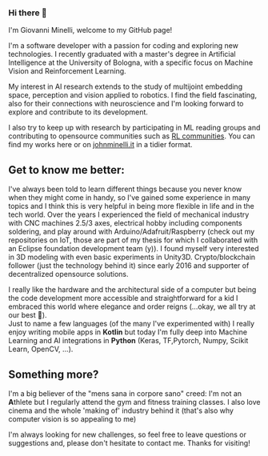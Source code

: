 ### Hi there 👋
I'm Giovanni Minelli, welcome to my GitHub page!

I'm a software developer with a passion for coding and exploring new technologies. I recently graduated with a master's degree in Artificial Intelligence at the University of Bologna, with a specific focus on Machine Vision and Reinforcement Learning.

My interest in AI research extends to the study of multijoint embedding space, perception and vision applied to robotics. I find the field fascinating, also for their connections with neuroscience and I'm looking forward to explore and contribute to its development.

I also try to keep up with research by participating in ML reading groups and contributing to opensource communities such as [RL communities](https://farama.org/).
You can find my works here or on [johnminelli.it](https://johnminelli.it) in a tidier format.

<!-- [![johnMinelli's github stats](https://github-readme-stats.vercel.app/api?username=johnMinelli&count_private=true)](https://github.com/anuraghazra/github-readme-stats) -->

## Get to know me better:
I've always been told to learn different things because you never know when they might come in handy, so I've gained some experience in many topics and I think this is very helpful in being more flexible in life and in the tech world.
Over the years I experienced the field of mechanical industry with CNC machines 2.5/3 axes, electrical hobby including components soldering, and play around with Arduino/Adafruit/Raspberry (check out my repositories on IoT, those are part of my thesis for which I collaborated with an Eclipse foundation development team (y)). I found myself very interested in 3D modeling with even basic experiments in Unity3D. Crypto/blockchain follower (just the technology behind it) since early 2016 and supporter of decentralized opensource solutions.

I really like the hardware and the architectural side of a computer but being the code development more accessible and straightforward for a kid I embraced this world where elegance and order reigns (...okay, we all try at our best 🙂).\
Just to name a few languages (of the many I've experimented with) I really enjoy writing mobile apps in **Kotlin** but today I'm fully deep into Machine Learning and AI integrations in **Python** (Keras, TF,Pytorch, Numpy, Scikit Learn, OpenCV, ...).

## Something more?
I'm a big believer of the "mens sana in corpore sano" creed: I'm not an **A**thlete but I regularly attend the gym and fitness training classes.
I also love cinema and the whole 'making of' industry behind it (that's also why computer vision is so appealing to me)

I'm always looking for new challenges, so feel free to leave questions or suggestions and, please don't hesitate to contact me. Thanks for visiting!

